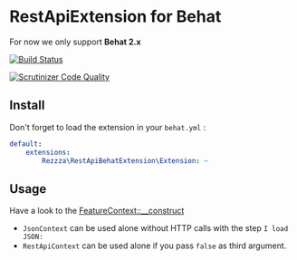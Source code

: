 # RestApiExtension for Behat
For now we only support **Behat 2.x**

[![Build Status](https://travis-ci.org/rezzza/rest-api-behat-extension.png?branch=master)](https://travis-ci.org/rezzza/rest-api-behat-extension)

[![Scrutinizer Code Quality](https://scrutinizer-ci.com/g/rezzza/rest-api-behat-extension/badges/quality-score.png?b=master)](https://scrutinizer-ci.com/g/rezzza/rest-api-behat-extension/?branch=master)

## Install
Don't forget to load the extension in your `behat.yml` :
```yaml
default:
    extensions:
        Rezzza\RestApiBehatExtension\Extension: ~
```

## Usage
Have a look to the [FeatureContext::__construct](https://github.com/rezzza/rest-api-behat-extension/blob/master/features/bootstrap/FeatureContext.php#L28)

* `JsonContext` can be used alone without HTTP calls with the step `I load JSON:`
* `RestApiContext` can be used alone if you pass `false` as third argument.
